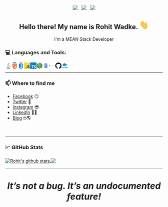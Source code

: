 
<p align='center'>
<a href="https://twitter.com/rohya8"><img height="30" src="https://github.com/stephenajulu/WaylonWalker/blob/main/icon/twitter.png?raw=true"></a>&nbsp;&nbsp;
<a href="https://instagram.com/rohya8"><img height="30" src="https://github.com/stephenajulu/WaylonWalker/blob/main/icon/instagram.jpg?raw=true"></a>&nbsp;&nbsp;
<a href="https://www.linkedin.com/in/rohit-wadke/"><img height="30" src="https://github.com/stephenajulu/WaylonWalker/blob/main/icon/linkedin.png?raw=true"></a>
</p>

<h2 align="center">Hello there! My name is Rohit Wadke. <img src="https://raw.githubusercontent.com/ABSphreak/ABSphreak/master/gifs/Hi.gif" width="30px"></h2>
<p align="center">I'm a MEAN Stack Developer</p>

### 💻 Languages and Tools: 

<code><img align="left" height="20" src="https://raw.githubusercontent.com/github/explore/80688e429a7d4ef2fca1e82350fe8e3517d3494d/topics/java/java.png"></code>
<code><img align="left" height="20" src="https://raw.githubusercontent.com/github/explore/80688e429a7d4ef2fca1e82350fe8e3517d3494d/topics/html/html.png"></code>
<code><img align="left" height="20" src="https://raw.githubusercontent.com/github/explore/80688e429a7d4ef2fca1e82350fe8e3517d3494d/topics/css/css.png"></code>
<code><img align="left" height="20" src="https://raw.githubusercontent.com/github/explore/80688e429a7d4ef2fca1e82350fe8e3517d3494d/topics/javascript/javascript.png"></code>
<code><img align="left" height="20" src="https://raw.githubusercontent.com/github/explore/80688e429a7d4ef2fca1e82350fe8e3517d3494d/topics/typescript/typescript.png"></code>
<code><img align="left" height="20" src="https://raw.githubusercontent.com/github/explore/80688e429a7d4ef2fca1e82350fe8e3517d3494d/topics/nodejs/nodejs.png"></code>
<code><img align="left" height="20" src="https://raw.githubusercontent.com/github/explore/80688e429a7d4ef2fca1e82350fe8e3517d3494d/topics/sql/sql.png"></code>
<code><img align="left" height="20" src="https://raw.githubusercontent.com/github/explore/80688e429a7d4ef2fca1e82350fe8e3517d3494d/topics/mongodb/mongodb.png"></code>
<code><img align="left" height="20" src="https://raw.githubusercontent.com/github/explore/78df643247d429f6cc873026c0622819ad797942/topics/github/github.png"></code>
<code><img align="left" height="20" src="https://raw.githubusercontent.com/github/explore/78df643247d429f6cc873026c0622819ad797942/topics/docker/docker.png"></code>

<br />

___

### 📫 Where to find me
- [Facebook](https://facebook.com/rohit.wadke) 😏
- [Twitter](https://twitter.com/rohya8) 🐤
- [Instagram](https://instagram.com/rohya8) 😎
- [LinkedIn](https://linkedin.com/in/rohit-wadke) 👨💼
- [Blog](https://www.localguidesconnect.com/t5/user/viewprofilepage/user-id/812466) 🤓🌎 
<br />

___

### &#x1f4c8; GitHub Stats

<a href="https://github.com/rohya8/github-readme-stats">
  <img align="center" src="https://github-readme-stats.vercel.app/api?username=rohya8&show_icons=true&include_all_commits=true" alt="Rohit's github stats" />
</a>

<a href="https://github.com/rohya8/github-readme-stats">
  <img align="center" src="https://github-readme-stats.vercel.app/api/top-langs/?username=rohya8&layout=compact" />
</a>

<br />

___


<h1 align='center'><i>It’s not a bug. It’s an undocumented feature!</i></h1>


